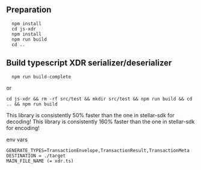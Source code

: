 ## Preparation
```
  npm install
  cd js-xdr
  npm install
  npm run build
  cd ..
```

## Build typescript XDR serializer/deserializer
```
  npm run build-complete
```

or

```
cd js-xdr && rm -rf src/test && mkdir src/test && npm run build && cd .. && npm run build
```

This library is consistently 50% faster than the one in stellar-sdk for decoding!
This library is consistently 160% faster than the one in stellar-sdk for encoding!

env vars
```
GENERATE_TYPES=TransactionEnvelope,TransactionResult,TransactionMeta
DESTINATION = ./target
MAIN_FILE_NAME (= xdr.ts)
```